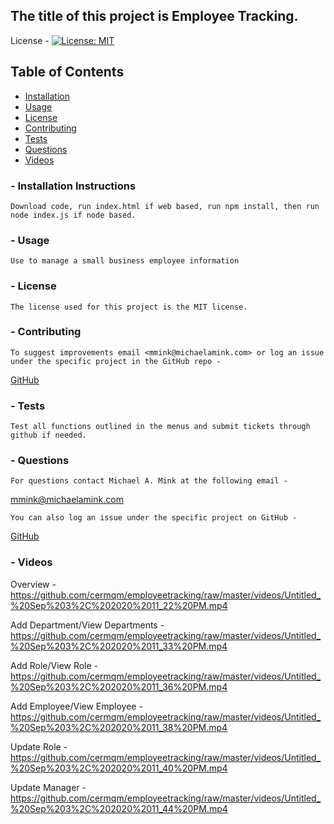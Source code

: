 ## The title of this project is Employee Tracking.
        
License - [![License: MIT](https://img.shields.io/badge/License-MIT-yellow.svg)](https://opensource.org/licenses/MIT)

## Table of Contents 
* [Installation](#Installation-instructions) 
* [Usage](#Usage) 
* [License](#License)
* [Contributing](#Contributing)
* [Tests](#Tests)
* [Questions](#Questions)
* [Videos](#Videos)


### - Installation Instructions
    Download code, run index.html if web based, run npm install, then run node index.js if node based.

### - Usage
    Use to manage a small business employee information

### - License
    The license used for this project is the MIT license.

### - Contributing
    To suggest improvements email <mmink@michaelamink.com> or log an issue under the specific project in the GitHub repo - 
[GitHub](https://github.com/cermqm)

### - Tests
    Test all functions outlined in the menus and submit tickets through github if needed.

### - Questions
    For questions contact Michael A. Mink at the following email -

<mmink@michaelamink.com>

    You can also log an issue under the specific project on GitHub - 

[GitHub](https://github.com/cermqm)

### - Videos

Overview - https://github.com/cermqm/employeetracking/raw/master/videos/Untitled_%20Sep%203%2C%202020%2011_22%20PM.mp4

Add Department/View Departments - https://github.com/cermqm/employeetracking/raw/master/videos/Untitled_%20Sep%203%2C%202020%2011_33%20PM.mp4

Add Role/View Role - https://github.com/cermqm/employeetracking/raw/master/videos/Untitled_%20Sep%203%2C%202020%2011_36%20PM.mp4

Add Employee/View Employee - https://github.com/cermqm/employeetracking/raw/master/videos/Untitled_%20Sep%203%2C%202020%2011_38%20PM.mp4

Update Role - https://github.com/cermqm/employeetracking/raw/master/videos/Untitled_%20Sep%203%2C%202020%2011_40%20PM.mp4

Update Manager - https://github.com/cermqm/employeetracking/raw/master/videos/Untitled_%20Sep%203%2C%202020%2011_44%20PM.mp4